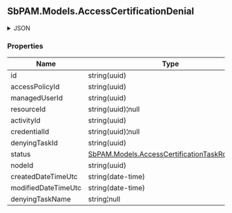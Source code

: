 
<h2 id="tocS_SbPAM.Models.AccessCertificationDenial">SbPAM.Models.AccessCertificationDenial</h2>

<a id="schemasbpam.models.accesscertificationdenial"></a>
<a id="schema_SbPAM.Models.AccessCertificationDenial"></a>
<a id="tocSsbpam.models.accesscertificationdenial"></a>
<a id="tocssbpam.models.accesscertificationdenial"></a>

<details><summary>JSON</summary>


```json
{
  "id": "497f6eca-6276-4993-bfeb-53cbbbba6f08",
  "accessPolicyId": "b968355d-4dbb-453c-8c65-8fcb2d303aa7",
  "managedUserId": "439de23b-cc42-455b-b873-63056c0fad88",
  "resourceId": "026d60bb-63a8-407e-bf67-01dcfc6022e6",
  "activityId": "bdfd0655-55e6-45e6-8bbc-6ed31d3820b5",
  "credentialId": "f568fec0-10b6-4b94-9daf-e62c50c9bf3e",
  "denyingTaskId": "19b87266-8b7d-44d1-b836-1e581cf4eaff",
  "status": "NotSet",
  "nodeId": "959356e3-6168-4a92-b4a5-b9d462be6177",
  "createdDateTimeUtc": "2019-08-24T14:15:22Z",
  "modifiedDateTimeUtc": "2019-08-24T14:15:22Z",
  "denyingTaskName": "string"
}

```


</details>

### Properties

|Name|Type|Required|Restrictions|Description|
|---|---|---|---|---|
|id|string(uuid)|false|none|none|
|accessPolicyId|string(uuid)|false|none|none|
|managedUserId|string(uuid)|false|none|none|
|resourceId|string(uuid)¦null|false|none|none|
|activityId|string(uuid)|false|none|none|
|credentialId|string(uuid)¦null|false|none|none|
|denyingTaskId|string(uuid)|false|none|none|
|status|[SbPAM.Models.AccessCertificationTaskRowStatus](../Models/sbpam.models.accesscertificationtaskrowstatus.md)|false|none|none|
|nodeId|string(uuid)|false|none|none|
|createdDateTimeUtc|string(date-time)|false|none|none|
|modifiedDateTimeUtc|string(date-time)|false|none|none|
|denyingTaskName|string¦null|false|none|none|


